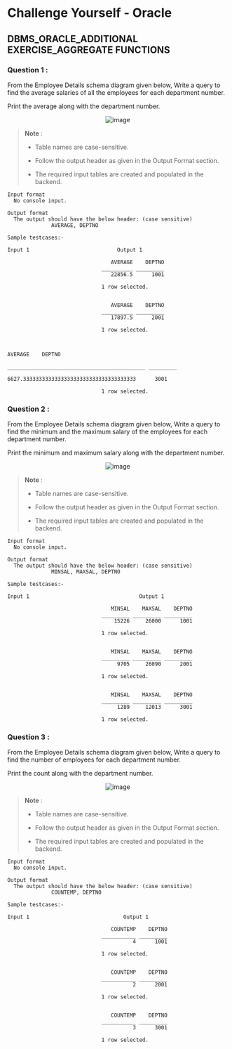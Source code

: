# Challenge Yourself - Oracle

## DBMS_ORACLE_ADDITIONAL EXERCISE_AGGREGATE FUNCTIONS

### Question 1 :

From the Employee Details schema diagram given below,
Write a query to find the average salaries of all the employees for each department number.

Print the average along with the department number.

<div align="center">
  
![image](https://user-images.githubusercontent.com/49478000/199326502-4a87cef7-4773-48ec-a579-f836e43ed08e.png)

</div>

> **Note** :
>
> - Table names are case-sensitive.
>
> - Follow the output header as given in the Output Format section.
>
> - The required input tables are created and populated in the backend.

```
Input format
  No console input.

Output format
  The output should have the below header: (case sensitive)
              AVERAGE, DEPTNO

Sample testcases:-

Input 1                            Output 1

                                 AVERAGE    DEPTNO 
                              __________ _________ 
                                 22856.5      1001 

                              1 row selected. 


                                 AVERAGE    DEPTNO 
                              __________ _________ 
                                 17897.5      2001 

                              1 row selected. 


                                                                   AVERAGE    DEPTNO 
                              ____________________________________________ _________ 
                                 6627.333333333333333333333333333333333333      3001 

                              1 row selected. 
```

### Question 2 :

From the Employee Details schema diagram given below,
Write a query to find the minimum and the maximum salary of the employees for each department number.

Print the minimum and maximum salary along with the department number.

<div align="center">
  
![image](https://user-images.githubusercontent.com/49478000/199326502-4a87cef7-4773-48ec-a579-f836e43ed08e.png)

</div>

> **Note** :
>
> - Table names are case-sensitive.
>
> - Follow the output header as given in the Output Format section.
>
> - The required input tables are created and populated in the backend.

```
Input format
  No console input.

Output format
  The output should have the below header: (case sensitive)
              MINSAL, MAXSAL, DEPTNO

Sample testcases:-

Input 1                                   Output 1

                                 MINSAL    MAXSAL    DEPTNO 
                              _________ _________ _________ 
                                  15226     26000      1001 

                              1 row selected. 


                                 MINSAL    MAXSAL    DEPTNO 
                              _________ _________ _________ 
                                   9705     26090      2001 

                              1 row selected. 


                                 MINSAL    MAXSAL    DEPTNO 
                              _________ _________ _________ 
                                   1289     12013      3001 

                              1 row selected. 
```

### Question 3 :

From the Employee Details schema diagram given below,
Write a query to find the number of employees for each department number.

Print the count along with the department number.

<div align="center">
  
![image](https://user-images.githubusercontent.com/49478000/199326502-4a87cef7-4773-48ec-a579-f836e43ed08e.png)

</div>

> **Note** :
>
> - Table names are case-sensitive.
>
> - Follow the output header as given in the Output Format section.
>
> - The required input tables are created and populated in the backend.

```
Input format
  No console input.

Output format
  The output should have the below header: (case sensitive)
              COUNTEMP, DEPTNO

Sample testcases:-

Input 1                              Output 1

                                 COUNTEMP    DEPTNO 
                              ___________ _________ 
                                        4      1001 

                              1 row selected. 


                                 COUNTEMP    DEPTNO 
                              ___________ _________ 
                                        2      2001 

                              1 row selected. 


                                 COUNTEMP    DEPTNO 
                              ___________ _________ 
                                        3      3001 

                              1 row selected. 
```
